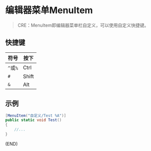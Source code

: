 # 编辑器菜单MenuItem  

> CRE：MenuItem即编辑器菜单栏自定义，可以使用自定义快捷键。    


## 快捷键  

|符号|按下|
|-|-|
|`^`或`%`|Ctrl|
|`#`|Shift|
|`&`|Alt|


## 示例    

```C#  
[MenuItem("自定义/Test %A")]
public static void Test()
{
    //...
}
```    

(END)  